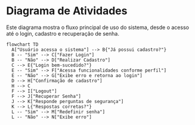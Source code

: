 # Diagrama de Atividades

Este diagrama mostra o fluxo principal de uso do sistema, desde o acesso até o login, cadastro e recuperação de senha.

```mermaid
flowchart TD
  A["Usuário acessa o sistema"] --> B{"Já possui cadastro?"}
  B -- "Sim" --> C["Fazer Login"]
  B -- "Não" --> D["Realizar Cadastro"]
  C --> E{"Login bem-sucedido?"}
  E -- "Sim" --> F["Acessa funcionalidades conforme perfil"]
  E -- "Não" --> G["Exibe erro e retorna ao login"]
  D --> H["Confirmação de cadastro"]
  H --> C
  F --> I["Logout"]
  F --> J["Recuperar Senha"]
  J --> K["Responde perguntas de segurança"]
  K --> L{"Respostas corretas?"}
  L -- "Sim" --> M["Redefinir senha"]
  L -- "Não" --> N["Exibe erro"]
``` 